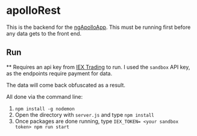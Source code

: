 # apolloRest    

This is the backend for the [ngApolloApp](https://github.com/PythonDevOp/ngApolloApp). This must be running first before any data gets to the front end.

## Run
** Requires an api key from [IEX Trading](https://iextrading.com/developer/docs/) to run. I used the `sandbox`
API key, as the endpoints require payment for data.

The data will come back obfuscated as a result.

All done via the command line:
1) `npm install -g nodemon`
2)  Open the directory with `server.js` and type `npm install`
3)  Once packages are done running, type `IEX_TOKEN= <your sandbox token> npm run start`